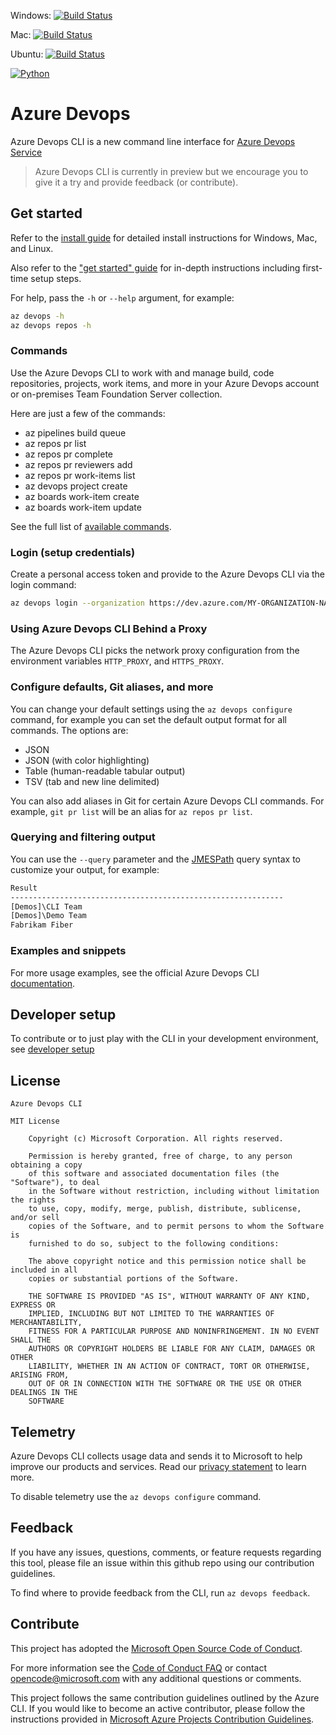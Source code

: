Windows: [![Build Status](https://dev.azure.com/AzureDevOpsCliOrg/AzureDevOpsCli/_apis/build/status/Master%20Branch%20-%20Windows)](https://dev.azure.com/AzureDevOpsCliOrg/AzureDevOpsCli/_build/latest?definitionId=6)

Mac: [![Build Status](https://dev.azure.com/AzureDevOpsCliOrg/AzureDevOpsCli/_apis/build/status/Master%20Branch%20-%20Mac)](https://dev.azure.com/AzureDevOpsCliOrg/AzureDevOpsCli/_build/latest?definitionId=7)

Ubuntu: [![Build Status](https://dev.azure.com/AzureDevOpsCliOrg/AzureDevOpsCli/_apis/build/status/Master%20Branch%20-%20Ubuntu)](https://dev.azure.com/AzureDevOpsCliOrg/AzureDevOpsCli/_build/latest?definitionId=5)

[![Python](https://img.shields.io/pypi/pyversions/vsts-cli.svg)](https://pypi.python.org/pypi/vsts-cli)

# Azure Devops

Azure Devops CLI is a new command line interface for [Azure Devops Service](https://azure.microsoft.com/en-in/services/devops/) 

> Azure Devops CLI is currently in preview but we encourage you to give it a try and provide feedback (or contribute). 

## Get started

Refer to the [install guide](https://aka.ms/vsts-cli-docs-install) for detailed install instructions for Windows, Mac, and Linux.

Also refer to the ["get started" guide](https://aka.ms/vsts-cli-docs-getstarted) for in-depth instructions including first-time setup steps.

For help, pass the `-h` or `--help` argument, for example:

```bash
az devops -h
az devops repos -h
```

### Commands

Use the Azure Devops CLI to work with and manage build, code repositories, projects, work items, and more in your Azure Devops account or on-premises Team Foundation Server collection.

Here are just a few of the commands:

* az pipelines build queue
* az repos pr list
* az repos pr complete
* az repos pr reviewers add
* az repos pr work-items list
* az devops project create
* az boards work-item create
* az boards work-item update

See the full list of [available commands](https://aka.ms/vsts-cli-commands).

### Login (setup credentials)

Create a personal access token and provide to the Azure Devops CLI via the login command:

```bash
az devops login --organization https://dev.azure.com/MY-ORGANIZATION-NAME/ --token MYTOKEN
```

### Using Azure Devops CLI Behind a Proxy

The Azure Devops CLI picks the network proxy configuration from the environment variables `HTTP_PROXY`, and `HTTPS_PROXY`. 

### Configure defaults, Git aliases, and more

You can change your default settings using the `az devops configure` command, for example you can set the default output format for all commands. The options are:

* JSON
* JSON (with color highlighting)
* Table (human-readable tabular output)
* TSV (tab and new line delimited)

You can also add aliases in Git for certain Azure Devops CLI commands. For example, `git pr list` will be an alias for `az repos pr list`.

### Querying and filtering output

You can use the `--query` parameter and the [JMESPath](http://jmespath.org/) query syntax to customize your output, for example:

```bash
Result
-------------------------------------------------------------
[Demos]\CLI Team
[Demos]\Demo Team
Fabrikam Fiber
```

### Examples and snippets

For more usage examples, see the official Azure Devops CLI [documentation](https://aka.ms/vsts-cli-docs-overview).

## Developer setup

To contribute or to just play with the CLI in your development environment, see [developer setup](./doc/dev_setup.md) 

## License

```
Azure Devops CLI

MIT License

    Copyright (c) Microsoft Corporation. All rights reserved.

    Permission is hereby granted, free of charge, to any person obtaining a copy
    of this software and associated documentation files (the "Software"), to deal
    in the Software without restriction, including without limitation the rights
    to use, copy, modify, merge, publish, distribute, sublicense, and/or sell
    copies of the Software, and to permit persons to whom the Software is
    furnished to do so, subject to the following conditions:

    The above copyright notice and this permission notice shall be included in all
    copies or substantial portions of the Software.

    THE SOFTWARE IS PROVIDED "AS IS", WITHOUT WARRANTY OF ANY KIND, EXPRESS OR
    IMPLIED, INCLUDING BUT NOT LIMITED TO THE WARRANTIES OF MERCHANTABILITY,
    FITNESS FOR A PARTICULAR PURPOSE AND NONINFRINGEMENT. IN NO EVENT SHALL THE
    AUTHORS OR COPYRIGHT HOLDERS BE LIABLE FOR ANY CLAIM, DAMAGES OR OTHER
    LIABILITY, WHETHER IN AN ACTION OF CONTRACT, TORT OR OTHERWISE, ARISING FROM,
    OUT OF OR IN CONNECTION WITH THE SOFTWARE OR THE USE OR OTHER DEALINGS IN THE
    SOFTWARE
```

## Telemetry

Azure Devops CLI collects usage data and sends it to Microsoft to help improve our products and services. Read our [privacy statement](https://privacy.microsoft.com/en-us/privacystatement) to learn more. 

To disable telemetry use the `az devops configure` command.

## Feedback

If you have any issues, questions, comments, or feature requests regarding this tool, please file an issue within this github repo using our contribution guidelines. 

To find where to provide feedback from the CLI, run `az devops feedback`.

## Contribute

This project has adopted the [Microsoft Open Source Code of Conduct](https://opensource.microsoft.com/codeofconduct/).

For more information see the [Code of Conduct FAQ](https://opensource.microsoft.com/codeofconduct/faq/) or contact [opencode@microsoft.com](mailto:opencode@microsoft.com) with any additional questions or comments.

This project follows the same contribution guidelines outlined by the Azure CLI. If you would like to become an active contributor, please follow the instructions provided in [Microsoft Azure Projects Contribution Guidelines](http://azure.github.io/guidelines.html).
